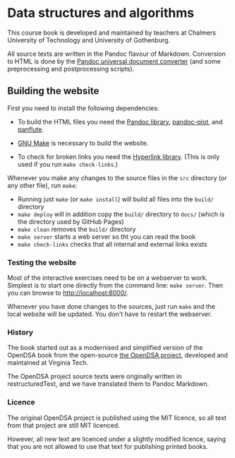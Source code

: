 
Data structures and algorithms
==============================

This course book is developed and maintained by teachers at Chalmers University of Technology and University of Gothenburg.

All source texts are written in the Pandoc flavour of Markdown.
Conversion to HTML is done by the
[Pandoc universal document converter](https://pandoc.org/)
(and some preprocessing and postprocessing scripts).

## Building the website

First you need to install the following dependencies:

- To build the HTML files you need the [Pandoc library](https://pandoc.org/),
  [pandoc-plot](https://laurentrdc.github.io/pandoc-plot/), and
  [panflute](https://scorreia.com/software/panflute/).

- [GNU Make](https://www.gnu.org/software/make/) is necessary to build the website.

- To check for broken links you need the [Hyperlink library](https://github.com/untitaker/hyperlink).
  (This is only used if you run `make check-links`.)

Whenever you make any changes to the source files in the `src` directory (or any other file), run `make`:

- Running just `make` (or `make install`) will build all files into the `build/` directory
- `make deploy` will in addition copy the `build/` directory to `docs/` (which is the directory used by GitHub Pages)
- `make clean` removes the `build/` directory
- `make server` starts a web server so tht you can read the book
- `make check-links` checks that all internal and external links exists

### Testing the website

Most of the interactive exercises need to be on a webserver to work.
Simplest is to start one directly from the command line: `make server`.
Then you can browse to <http://localhost:8000/>.

Whenever you have done changes to the sources, just run `make` and the local website will be updated.
You don't have to restart the webserver.

### History

The book started out as a modernised and simplified version of the OpenDSA book
from the open-source [the OpenDSA project](https://opendsa-server.cs.vt.edu),
developed and maintained at Virginia Tech.

The OpenDSA project source texts were originally written in restructuredText,
and we have translated them to Pandoc Markdown.

### Licence

The original OpenDSA project is published using the MIT licence,
so all text from that project are still MIT licenced.

However, all new text are licenced under a slightly modified licence,
saying that you are not allowed to use that text for publishing
printed books.
